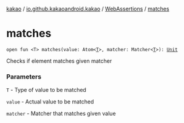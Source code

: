 [kakao](../../index.md) / [io.github.kakaoandroid.kakao](../index.md) / [WebAssertions](index.md) / [matches](./matches.md)

# matches

`open fun <T> matches(value: Atom<`[`T`](matches.md#T)`>, matcher: Matcher<`[`T`](matches.md#T)`>): `[`Unit`](https://kotlinlang.org/api/latest/jvm/stdlib/kotlin/-unit/index.html)

Checks if element matches given matcher

### Parameters

`T` - Type of value to be matched

`value` - Actual value to be matched

`matcher` - Matcher that matches given value